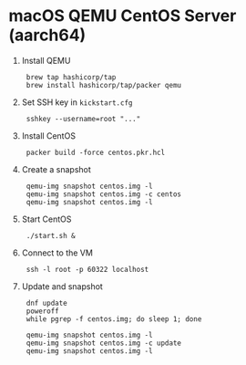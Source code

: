 # macOS QEMU CentOS Server (aarch64)

1. Install QEMU

		brew tap hashicorp/tap
		brew install hashicorp/tap/packer qemu

1. Set SSH key in `kickstart.cfg`

		sshkey --username=root "..."

1. Install CentOS

		packer build -force centos.pkr.hcl

1. Create a snapshot

		qemu-img snapshot centos.img -l
		qemu-img snapshot centos.img -c centos
		qemu-img snapshot centos.img -l

1. Start CentOS

		./start.sh &

1. Connect to the VM

		ssh -l root -p 60322 localhost

1. Update and snapshot

		dnf update
		poweroff
		while pgrep -f centos.img; do sleep 1; done

		qemu-img snapshot centos.img -l
		qemu-img snapshot centos.img -c update
		qemu-img snapshot centos.img -l
